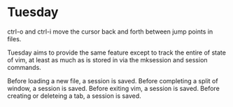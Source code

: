 # Tuesday



ctrl-o and ctrl-i move the cursor back and forth between jump points in files.

Tuesday aims to provide the same feature except to track the entire of state of vim, at least as much as is stored in via the mksession and session commands.

Before loading a new file, a session is saved.
Before completing a split of window, a session is saved.
Before exiting vim, a session is saved.
Before creating or deleteing a tab, a session is saved.
